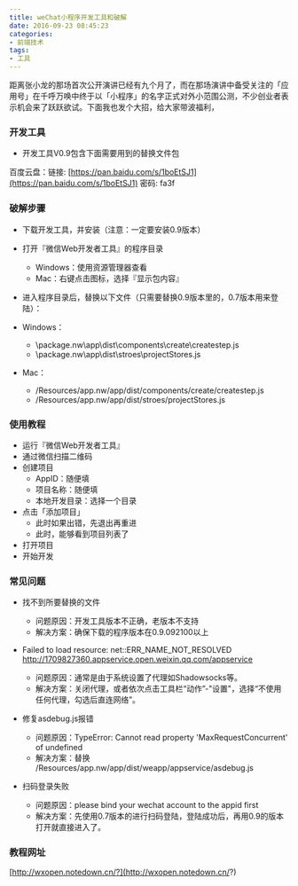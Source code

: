 ```yaml
---
title: weChat小程序开发工具和破解
date: 2016-09-23 08:45:23
categories:
- 前端技术
tags:
- 工具
---
```


距离张小龙的那场首次公开演讲已经有九个月了，而在那场演讲中备受关注的「应用号」在千呼万唤中终于以「小程序」的名字正式对外小范围公测，不少创业者表示机会来了跃跃欲试。下面我也发个大招，给大家带波福利，

### 开发工具

- 开发工具V0.9包含下面需要用到的替换文件包

百度云盘：链接: [https://pan.baidu.com/s/1boEtSJ1](https://pan.baidu.com/s/1boEtSJ1) 密码: fa3f

### 破解步骤

- 下载开发工具，并安装（注意：一定要安装0.9版本）
- 打开『微信Web开发者工具』的程序目录
  - Windows：使用资源管理器查看
  - Mac：右键点击图标，选择『显示包内容』
- 进入程序目录后，替换以下文件（只需要替换0.9版本里的，0.7版本用来登陆）：

- Windows：
  - \package.nw\app\dist\components\create\createstep.js
  - \package.nw\app\dist\stroes\projectStores.js
- Mac：
  - /Resources/app.nw/app/dist/components/create/createstep.js
  - /Resources/app.nw/app/dist/stroes/projectStores.js
  
  
### 使用教程
- 运行『微信Web开发者工具』
- 通过微信扫描二维码
- 创建项目
  - AppID：随便填
  - 项目名称：随便填
  - 本地开发目录：选择一个目录
- 点击「添加项目」
  - 此时如果出错，先退出再重进
  - 此时，能够看到项目列表了
- 打开项目
- 开始开发


### 常见问题
- 找不到所要替换的文件
  - 问题原因：开发工具版本不正确，老版本不支持
  - 解决方案：确保下载的程序版本在0.9.092100以上

- Failed to load resource: net::ERR_NAME_NOT_RESOLVED http://1709827360.appservice.open.weixin.qq.com/appservice
  - 问题原因：通常是由于系统设置了代理如Shadowsocks等。
  - 解决方案：关闭代理，或者依次点击工具栏“动作”-"设置"，选择“不使用任何代理，勾选后直连网络”。
- 修复asdebug.js报错
  - 问题原因：TypeError: Cannot read property 'MaxRequestConcurrent' of undefined
  - 解决方案：替换 /Resources/app.nw/app/dist/weapp/appservice/asdebug.js
- 扫码登录失败
  - 问题原因：please bind your wechat account to the appid first
  - 解决方案：先使用0.7版本的进行扫码登陆，登陆成功后，再用0.9的版本打开就直接进入了。
  
### 教程网址

[http://wxopen.notedown.cn/?](http://wxopen.notedown.cn/?)